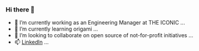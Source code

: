 ### Hi there 👋

- 🔭 I’m currently working as an Engineering Manager at THE ICONIC ...
- 🌱 I’m currently learning origami ...
- 👯 I’m looking to collaborate on open source of not-for-profit initiatives ...
- 📫 [LinkedIn](https://www.linkedin.com/in/pierswarmers/) ...
